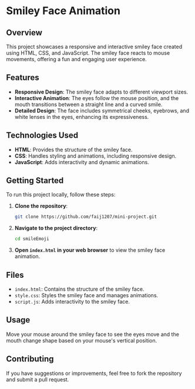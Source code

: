 # Smiley Face Animation

## Overview

This project showcases a responsive and interactive smiley face created using HTML, CSS, and JavaScript. The smiley face reacts to mouse movements, offering a fun and engaging user experience.

## Features

- **Responsive Design**: The smiley face adapts to different viewport sizes.
- **Interactive Animation**: The eyes follow the mouse position, and the mouth transitions between a straight line and a curved smile.
- **Detailed Design**: The face includes symmetrical cheeks, eyebrows, and white lenses in the eyes, enhancing its expressiveness.

## Technologies Used

- **HTML**: Provides the structure of the smiley face.
- **CSS**: Handles styling and animations, including responsive design.
- **JavaScript**: Adds interactivity and dynamic animations.

## Getting Started

To run this project locally, follow these steps:

1. **Clone the repository**:

    ```bash
    git clone https://github.com/faij1207/mini-project.git
    ```

2. **Navigate to the project directory**:

    ```bash
    cd smileEmoji
    ```

3. **Open `index.html` in your web browser** to view the smiley face animation.

## Files

- `index.html`: Contains the structure of the smiley face.
- `style.css`: Styles the smiley face and manages animations.
- `script.js`: Adds interactivity to the smiley face.

## Usage

Move your mouse around the smiley face to see the eyes move and the mouth change shape based on your mouse's vertical position.

## Contributing

If you have suggestions or improvements, feel free to fork the repository and submit a pull request.
